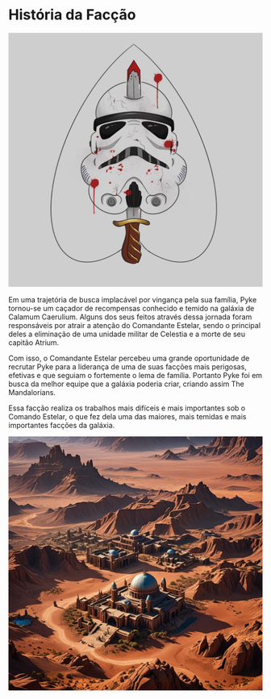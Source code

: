 # História da Facção

![brasao the mandalorians](assets/brasao-the-mandalorians.jpg)

Em uma trajetória de busca implacável por vingança pela sua família, Pyke tornou-se um caçador de recompensas conhecido e temido na galáxia de Calamum Caerulium. Alguns dos seus feitos através dessa jornada foram responsáveis por atrair a atenção do Comandante Estelar, sendo o principal deles a eliminação de uma unidade militar de Celestia e a morte de seu capitão Atrium.

Com isso, o Comandante Estelar percebeu uma grande oportunidade de recrutar Pyke para a liderança de uma de suas facções mais perigosas, efetivas e que seguiam o fortemente o lema de família. Portanto Pyke foi em busca da melhor equipe que a galáxia poderia criar, criando assim The Mandalorians.

Essa facção realiza os trabalhos mais difíceis e mais importantes sob o Comando Estelar, o que fez dela uma das maiores, mais temidas e mais importantes facções da galáxia.

![base the mandalorians](assets/base-the-mandalorians.jpg)